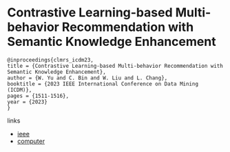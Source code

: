 # Contrastive Learning-based Multi-behavior Recommendation with Semantic Knowledge Enhancement

```
@inproceedings{clmrs_icdm23,
title = {Contrastive Learning-based Multi-behavior Recommendation with Semantic Knowledge Enhancement},
author = {W. Yu and C. Bin and W. Liu and L. Chang},
booktitle = {2023 IEEE International Conference on Data Mining (ICDM)},
pages = {1511-1516},
year = {2023}
}
```

links
- [ieee](https://doi.org/10.1109/ICDM58522.2023.00200)
- [computer](https://doi.ieeecomputersociety.org/10.1109/ICDM58522.2023.00200)

